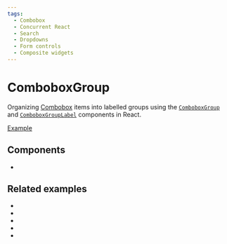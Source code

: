 ```yaml
---
tags:
  - Combobox
  - Concurrent React
  - Search
  - Dropdowns
  - Form controls
  - Composite widgets
---
```


# ComboboxGroup

<div data-description>

Organizing [Combobox](/components/combobox) items into labelled groups using the [`ComboboxGroup`](/reference/combobox-group) and [`ComboboxGroupLabel`](/reference/combobox-group-label) components in React.

</div>

<div data-tags></div>

<a href="./index.tsx" data-playground>Example</a>

## Components

<div data-cards="components">

- [](/components/combobox)

</div>

## Related examples

<div data-cards="examples">

- [](/examples/combobox-filtering)
- [](/examples/combobox-animated)
- [](/examples/combobox-cancel)
- [](/examples/combobox-disclosure)
- [](/examples/combobox-links)

</div>
